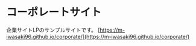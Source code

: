 # コーポレートサイト
企業サイトLPのサンプルサイトです。
[https://m-iwasaki96.github.io/corporate/](https://m-iwasaki96.github.io/corporate/)